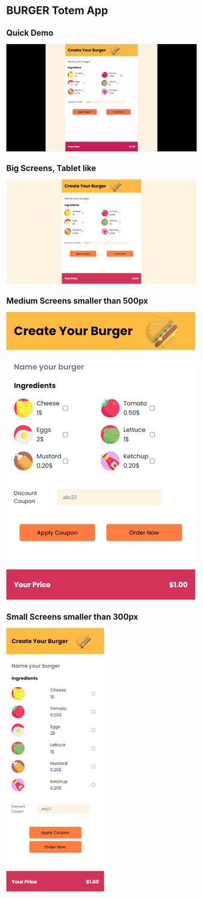 # BURGER Totem App

## Quick Demo
![Gif](/readme-files/burger-totem-gif.gif "Quick gif demo")

## Big Screens, Tablet like
![Standard](/readme-files/burger-totem.png "Big Screens Version")

## Medium Screens smaller than 500px
![Responsive 500](/readme-files/burger-totem2.png "500px screens")

## Small Screens smaller than 300px
![Responsive 300](/readme-files/burger-totem3.png "300px screens")